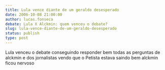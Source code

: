 ```yaml
---
title: Lula vence diante de um geraldo desesperado
date: 2006-10-08 21:00:00
author: lucas.fonseca
debate: Lula X Alckmin: quem venceu o debate?
slug: lula-vence-diante-de-um-geraldo-desesperado
status: publish 
type: post
---
```


Lula venceu o debate conseguindo responder bem todas as perguntas de alckmin e dos jornalistas vendo que o Petista estava saindo bem alckmin ficou nervoso
